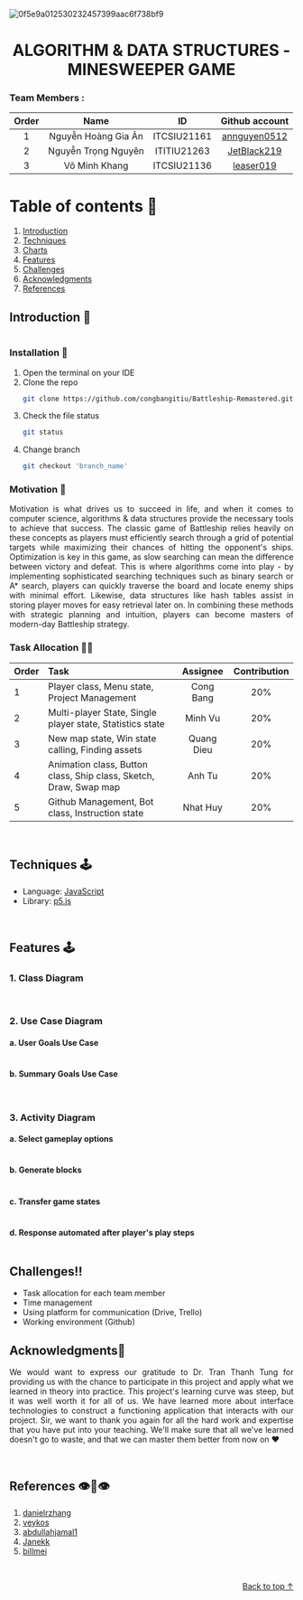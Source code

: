 <div id="top" align ="center">

</div>

![0f5e9a012530232457399aac6f738bf9](https://github.com/leaser019/Minesweeper/assets/91241850/238b73f7-23dd-4233-b453-08dd0508a205)


<h1 align="center">ALGORITHM & DATA STRUCTURES - MINESWEEPER GAME</h1>


 ### Team Members :
| Order |         Name          |     ID      |                 Github account                  |
|:-----:|:---------------------:|:-----------:|:-----------------------------------------------:|
|   1   | Nguyễn Hoàng Gia Ân   | ITCSIU21161 | [annguyen0512](https://github.com/annguyen0512) |   
|   2   | Nguyễn Trọng Nguyên   | ITITIU21263 | [JetBlack219](https://github.com/JetBlack219)   |
|   3   | Võ Minh Khang         | ITCSIU21136 | [leaser019](https://github.com/leaser019)       |

<!-- TABLE OF CONTENTS -->

# Table of contents :round_pushpin:

1. [Introduction](#Introduction)
2. [Techniques](#Techniques)
3. [Charts](#Charts)
4. [Features](#Features)
5. [Challenges](#Challenges)
6. [Acknowledgments](#Acknowledgments)
7. [References](#References)

## Introduction <a name="Introduction"></a> :bricks:

<div align="center">
<img src="./assets/screenshots/intro.gif" alt="">
</div>

<div style="text-align:justify">


</div>



### Installation :dart:

1. Open the terminal on your IDE
2. Clone the repo
   ```sh
   git clone https://github.com/congbangitiu/Battleship-Remastered.git
   ```
3. Check the file status
   ```sh
   git status
   ```
4. Change branch
   ```sh
   git checkout 'branch_name'
   ```

### Motivation :mechanical_arm:

<div style="text-align:justify">

Motivation is what drives us to succeed in life, and when it comes to computer science, algorithms & data structures
provide the necessary tools to achieve that success. The classic game of Battleship relies heavily on these concepts as
players must efficiently search through a grid of potential targets while maximizing their chances of hitting the
opponent's ships. Optimization is key in this game, as slow searching can mean the difference between victory and
defeat. This is where algorithms come into play - by implementing sophisticated searching techniques such as binary
search or A* search, players can quickly traverse the board and locate enemy ships with minimal effort. Likewise, data
structures like hash tables assist in storing player moves for easy retrieval later on. In combining these methods with
strategic planning and intuition, players can become masters of modern-day Battleship strategy.

</div>

### Task Allocation :ok_man:

| Order | Task                                                              |  Assignee  | Contribution |
|:------|:------------------------------------------------------------------|:----------:|:------------:|
| 1     | Player class, Menu state, Project Management                      | Cong Bang  |     20%      |
| 2     | Multi-player State, Single player state, Statistics state         |  Minh Vu   |     20%      |
| 3     | New map state, Win state calling, Finding assets                  | Quang Dieu |     20%      |
| 4     | Animation class, Button class, Ship class, Sketch, Draw, Swap map |   Anh Tu   |     20%      |
| 5     | Github Management, Bot class, Instruction state                   |  Nhat Huy  |     20%      |

<br />

## Techniques <a name="Techniques"></a>:joystick:

- Language: [JavaScript](https://www.javascript.com)
- Library: [p5.js](https://p5js.org)

<br />



<!-- FEATURES -->

## Features <a name="Features"></a>:joystick:
### 1. Class Diagram
<div align="center">
    <img src="./assets/screenshots/class.png" alt="">
</div>
<br />
  
### 2. Use Case Diagram
#### a. User Goals Use Case
<div align="center">
    <img src="./assets/screenshots/useruc.png" alt="">
</div>

#### b. Summary Goals Use Case
<div align="center">
    <img src="./assets/screenshots/summaryuc.png" alt="">
</div>
<br />

### 3. Activity Diagram
#### a. Select gameplay options
<div align="center">
    <img src="./assets/screenshots/option.png" alt="">
</div>

#### b. Generate blocks
<div align="center">
    <img src="./assets/screenshots/generate.png" alt="">
</div>

#### c. Transfer game states
<div align="center">
    <img src="./assets/screenshots/transfer.png" alt="">
</div>

#### d. Response automated after player's play steps
<div align="center">
    <img src="./assets/screenshots/response.png" alt="">
</div>

<!-- CHALLENGES -->

## Challenges<a name="Challenges">:bangbang:

- Task allocation for each team member
- Time management
- Using platform for communication (Drive, Trello)
- Working environment (Github)
  <br />

## Acknowledgments<a name="Acknowledgments">:brain:

<div style="text-align:justify">

We would want to express our gratitude to Dr. Tran Thanh Tung for providing us with the chance to participate in this
project and apply what we learned in theory into practice. This project's learning curve was steep, but it was well
worth it for all of us. We have learned more about interface technologies to construct a functioning application that
interacts with our project. Sir, we want to thank you again for all the hard work and expertise that you have put into
your teaching. We'll make sure that all we've learned doesn't go to waste, and that we can master them better from now
on :heart:

</div>

<br />

## References<a name="References">  :eye::tongue::eye:

1. [danielrzhang](https://github.com/danielrzhang/Tank-Buster.git)
2. [veykos](https://github.com/veykos/Battleships.git)
3. [abdullahjamal1](https://github.com/abdullahjamal1/battleshipBoardGame.git)
4. [Janekk](https://github.com/Janekk/Battleships.git)
5. [billmei](https://github.com/billmei/battleboat.git)

<br />

<p align="right"><a href="#top">Back to top ↑</a></p>

<!-- MARKDOWN LINKS & IMAGES -->
<!-- https://www.markdownguide.org/basic-syntax/#reference-style-links -->

[contributors-shield]: https://img.shields.io/github/contributors/congbangitiu/Battleship-Remastered.svg?style=for-the-badge

[contributors-url]: https://github.com/congbangitiu/Battleship-Remastered/graphs/contributors

[forks-shield]: https://img.shields.io/github/forks/congbangitiu/Battleship-Remastered.svg?style=for-the-badge

[forks-url]: https://github.com/congbangitiu/Battleship-Remastered/network/members

[stars-shield]: https://img.shields.io/github/stars/congbangitiu/Battleship-Remastered.svg?style=for-the-badge

[stars-url]: https://github.com/congbangitiu/Battleship-Remastered/stargazers

[issues-shield]: https://img.shields.io/github/issues/congbangitiu/Battleship-Remastered.svg?style=for-the-badge

[issues-url]: https://github.com//congbangitiu/Battleship-Remastered/issues
